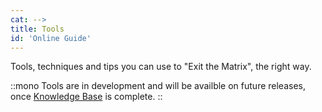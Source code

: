 ```yaml
---
cat: -->
title: Tools
id: 'Online Guide'
---
```


Tools, techniques and tips you can use to "Exit the Matrix", the right way.

::mono
Tools are in development and will be availble on future releases, once [Knowledge Base](/knowledge/main) is complete.
::